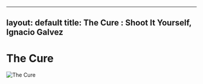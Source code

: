 
---
layout: default
title: The Cure : Shoot It Yourself, Ignacio Galvez
---

# The Cure

![The Cure](http://assets.farmhouse.co/publishing/1-shoot-it-yourself/images/the-cure-1.jpg)
